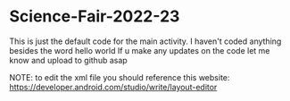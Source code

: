 # Science-Fair-2022-23
This is just the default code for the main activity.
I haven't coded anything besides the word hello world
If u make any updates on the code let me know and upload to github asap

NOTE: to edit the xml file you should reference this website: https://developer.android.com/studio/write/layout-editor 
